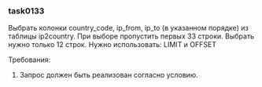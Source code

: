 
### task0133

Выбрать колонки country_code, ip_from, ip_to (в указанном порядке)
из таблицы ip2country.
При выборе пропустить первых 33 строки. Выбрать нужно только 12 строк.
Нужно использовать: LIMIT и OFFSET


Требования:
1.	Запрос должен быть реализован согласно условию.



